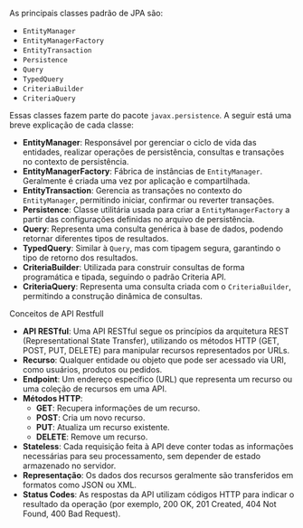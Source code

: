 As principais classes padrão de JPA são:

- `EntityManager`
- `EntityManagerFactory`
- `EntityTransaction`
- `Persistence`
- `Query`
- `TypedQuery`
- `CriteriaBuilder`
- `CriteriaQuery`

Essas classes fazem parte do pacote `javax.persistence`.
A seguir está uma breve explicação de cada classe:

- **EntityManager**: Responsável por gerenciar o ciclo de vida das entidades, realizar operações de persistência, consultas e transações no contexto de persistência.
- **EntityManagerFactory**: Fábrica de instâncias de `EntityManager`. Geralmente é criada uma vez por aplicação e compartilhada.
- **EntityTransaction**: Gerencia as transações no contexto do `EntityManager`, permitindo iniciar, confirmar ou reverter transações.
- **Persistence**: Classe utilitária usada para criar a `EntityManagerFactory` a partir das configurações definidas no arquivo de persistência.
- **Query**: Representa uma consulta genérica à base de dados, podendo retornar diferentes tipos de resultados.
- **TypedQuery**: Similar à `Query`, mas com tipagem segura, garantindo o tipo de retorno dos resultados.
- **CriteriaBuilder**: Utilizada para construir consultas de forma programática e tipada, seguindo o padrão Criteria API.
- **CriteriaQuery**: Representa uma consulta criada com o `CriteriaBuilder`, permitindo a construção dinâmica de consultas.

Conceitos de API Restfull

- **API RESTful**: Uma API RESTful segue os princípios da arquitetura REST (Representational State Transfer), utilizando os métodos HTTP (GET, POST, PUT, DELETE) para manipular recursos representados por URLs.
- **Recurso**: Qualquer entidade ou objeto que pode ser acessado via URI, como usuários, produtos ou pedidos.
- **Endpoint**: Um endereço específico (URL) que representa um recurso ou uma coleção de recursos em uma API.
- **Métodos HTTP**:
    - **GET**: Recupera informações de um recurso.
    - **POST**: Cria um novo recurso.
    - **PUT**: Atualiza um recurso existente.
    - **DELETE**: Remove um recurso.
- **Stateless**: Cada requisição feita à API deve conter todas as informações necessárias para seu processamento, sem depender de estado armazenado no servidor.
- **Representação**: Os dados dos recursos geralmente são transferidos em formatos como JSON ou XML.
- **Status Codes**: As respostas da API utilizam códigos HTTP para indicar o resultado da operação (por exemplo, 200 OK, 201 Created, 404 Not Found, 400 Bad Request).


